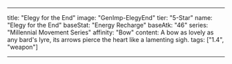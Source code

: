 ---

title: "Elegy for the End"
image: "GenImp-ElegyEnd"
tier: "5-Star"
name: "Elegy for the End"
baseStat: "Energy Recharge"
baseAtk: "46"
series: "Millennial Movement Series"
affinity: "Bow"
content: A bow as lovely as any bard's lyre, its arrows pierce the heart like a lamenting sigh.
tags: ["1.4", "weapon"]

---